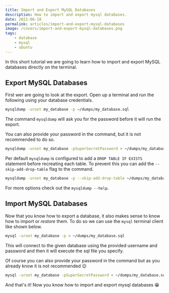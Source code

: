 ```yaml
---
title: Import and Export MySQL Databases
description: How to import and export mysql databases.
date: 2021-06-18
permalink: articles/import-and-export-mysql-databases
image: /covers/import-and-export-mysql-databases.png
tags: 
    - database
    - mysql
    - ubuntu
---
```


In this short tutorial we are going to learn how to import and export MySQL databases directly on the terminal.

<!-- more -->


<EmbedVideo video="https://www.youtube.com/embed/Z-qmf2Ppn90" />

## Export MySQL Databases

First wer are going to look at the export. Open up a terminal and run the following using your database credentials.

```bash
mysqldump -uroot my_database -p ~/dumps/my_database.sql
```

The command `mysqldump` will ask you for the password before it will run the export.

You can also provide your password in the command, but it is not recommended to do so.

```bash
mysqldump -uroot my_database -pSuperSecretPassword > ~/dumps/my_database.sql
```

Per default `mysqldump` is configured to add a `DROP TABLE IF EXISTS` statement before recreating each table. To prevent this you can add the `--skip-add-drop-table` flag to the command.

```bash
mysqldump -uroot my_database -p --skip-add-drop-table ~/dumps/my_database.sql
```

For more options check out the `mysqldump --help`.

## Import MySQL Databases

Now that you know how to export a database, it also makes sense to know how to import or _restore_ them. To do so we can use the `mysql` terminal client like shown below.

```bash
mysql -uroot my_database -p < ~/dumps/my_database.sql
```

This will connect to the given database using the provided username and password and then it will execute the sql file you specify.

Of course you can also provide your password in the command but as you already know it is not recommended 😉

```bash
mysql -uroot my_database -pSuperSecretPassword < ~/dumps/my_database.sql
```

And that's it! Now you know how to import and export mysql databases 😁